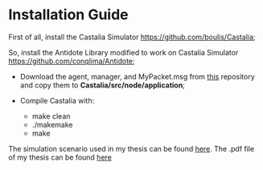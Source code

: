# Installation Guide

First of all, install the Castalia Simulator https://github.com/boulis/Castalia;

So, install the Antidote Library modified to work on Castalia Simulator https://github.com/conqlima/Antidote;

  * Download the agent, manager, and MyPacket.msg from [this](https://github.com/conqlima/11073PhdApplication) repository and copy them to **Castalia/src/node/application**;

  * Compile Castalia with:
    * make clean
    * ./makemake
    * make
    
The simulation scenario used in my thesis can be found [here](https://github.com/conqlima/Castalia/blob/master/Simulations/meuTest/omnetpp.ini).
The .pdf file of my thesis can be found [here](https://drive.google.com/file/d/1Toe-uZaY3syyk9FWuFovetMY148dqs5j/view?usp=sharing)

